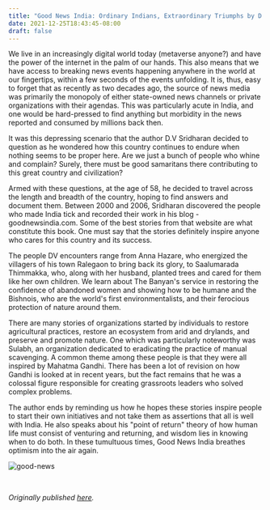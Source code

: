 ```yaml
---
title: "Good News India: Ordinary Indians, Extraordinary Triumphs by D.V. Sridharan"
date: 2021-12-25T18:43:45-08:00
draft: false
---
```


We live in an increasingly digital world today (metaverse anyone?) and have the power of the internet in the palm of our hands. This also means that we have access to breaking news events happening anywhere in the world at our fingertips, within a few seconds of the events unfolding. It is, thus, easy to forget that as recently as two decades ago, the source of news media was primarily the monopoly of either state-owned news channels or private organizations with their agendas. This was particularly acute in India, and one would be hard-pressed to find anything but morbidity in the news reported and consumed by millions back then.

It was this depressing scenario that the author D.V Sridharan decided to question as he wondered how this country continues to endure when nothing seems to be proper here. Are we just a bunch of people who whine and complain? Surely, there must be good samaritans there contributing to this great country and civilization?

Armed with these questions, at the age of 58, he decided to travel across the length and breadth of the country, hoping to find answers and document them. Between 2000 and 2006, Sridharan discovered the people who made India tick and recorded their work in his blog - goodnewsindia.com. Some of the best stories from that website are what constitute this book. One must say that the stories definitely inspire anyone who cares for this country and its success.

The people DV encounters range from Anna Hazare, who energized the villagers of his town Ralegaon to bring back its glory, to Saalumarada Thimmakka, who, along with her husband, planted trees and cared for them like her own children. We learn about The Banyan's service in restoring the confidence of abandoned women and showing how to be humane and the Bishnois, who are the world's first environmentalists, and their ferocious protection of nature around them.

There are many stories of organizations started by individuals to restore agricultural practices, restore an ecosystem from arid and drylands, and preserve and promote nature. One which was particularly noteworthy was Sulabh, an organization dedicated to eradicating the practice of manual scavenging. A common theme among these people is that they were all inspired by Mahatma Gandhi. There has been a lot of revision on how Gandhi is looked at in recent years, but the fact remains that he was a colossal figure responsible for creating grassroots leaders who solved complex problems.

The author ends by reminding us how he hopes these stories inspire people to start their own initiatives and not take them as assertions that all is well with India. He also speaks about his "point of return" theory of how human life must consist of venturing and returning, and wisdom lies in knowing when to do both. In these tumultuous times, Good News India breathes optimism into the air again.

![good-news](/good-news.jpg)

&nbsp;&nbsp;

*Originally published [here](https://www.goodreads.com/review/show/4375840811).*
